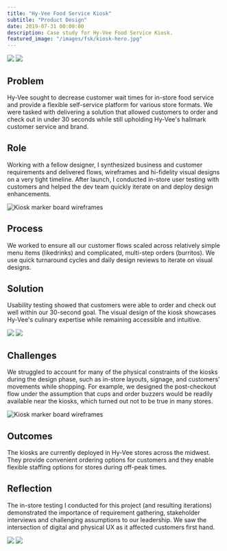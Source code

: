 ```yaml
---
title: "Hy-Vee Food Service Kiosk"
subtitle: "Product Design"
date: 2019-07-31 00:00:00
description: Case study for Hy-Vee Food Service Kiosk.
featured_image: "/images/fsk/kiosk-hero.jpg"
---
```


 <div class="gallery" data-columns="2">
	<img src="/images/fsk/kiosk-1.jpg">
	<img src="/images/fsk/kiosk-6.jpg">
</div>

## Problem

Hy-Vee sought to decrease customer wait times for in-store food service and provide a flexible self-service platform for various store formats. We were tasked with delivering a solution that allowed customers to order and check out in under 30 seconds while still upholding Hy-Vee's hallmark customer service and brand. 

## Role

Working with a fellow designer, I synthesized business and customer requirements and delivered flows, wireframes and hi-fidelity visual designs on a very tight timeline. After launch, I conducted in-store user testing with customers and helped the dev team quickly iterate on and deploy design enhancements.

![Kiosk marker board wireframes](/images/fsk/kiosk-marker.jpg)

## Process

We worked to ensure all our customer flows scaled across relatively simple menu items (likedrinks) and complicated, multi-step orders (burritos). We use quick turnaround cycles and daily design reviews to iterate on visual designs.

## Solution

 Usability testing showed that customers were able to order and check out well within our 30-second goal. The visual design of the kiosk showcases Hy-Vee's culinary expertise while remaining accessible and intuitive.

 <div class="gallery" data-columns="2">
	<img src="/images/fsk/kiosk-4.jpg">
	<img src="/images/fsk/kiosk-5.jpg">
</div>

## Challenges

We struggled to account for many of the physical constraints of the kiosks during the design phase, such as in-store layouts, signage, and customers' movements while shopping. For example, we designed the post-checkout flow under the assumption that cups and order buzzers would be readily available near the kiosks, which turned out not to be true in many stores.

![Kiosk marker board wireframes](/images/fsk/kiosk-test.png)

## Outcomes

The kiosks are currently deployed in Hy-Vee stores across the midwest. They provide convenient ordering options for customers and they enable flexible staffing options for stores during off-peak times.

## Reflection

The in-store testing I conducted for this project (and resulting iterations) demonstrated the importance of requirement gathering, stakeholder interviews and challenging assumptions to our leadership. We saw the intersection of digital and physical UX as it affected customers first hand.

 <div class="gallery" data-columns="2">
	<img src="/images/fsk/kiosk-hero.jpg">
	<img src="/images/fsk/kiosk-live.jpg">
</div>

